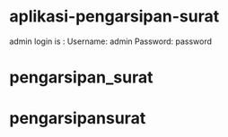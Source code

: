 # aplikasi-pengarsipan-surat

admin login is :
Username: admin
Password: password
# pengarsipan_surat
# pengarsipansurat
